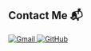 ## Contact Me 📬

<a href="mailto:kjhwhdgjs0912@gmail.com" target="_blank">
  <img alt="Gmail" src="https://img.shields.io/badge/Gmail-EA4335?style=for-the-badge&logo=Gmail&logoColor=white"/>
</a>
<a href="https://github.com/kimjonheon" target="_blank">
  <img alt="GitHub" src="https://img.shields.io/badge/GitHub-181717?style=for-the-badge&logo=github&logoColor=white"/>
</a>

